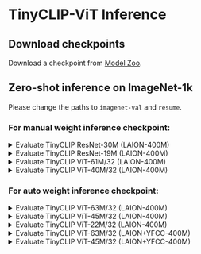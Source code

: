 # TinyCLIP-ViT Inference

## Download checkpoints

Download a checkpoint from [Model Zoo](../README.md#model-zoo).

## Zero-shot inference on ImageNet-1k

Please change the paths to `imagenet-val` and `resume`.

### For manual weight inference checkpoint:

<details>
<summary>Evaluate TinyCLIP ResNet-30M (LAION-400M) </summary>
<pre><code>python -m torch.distributed.launch --use_env --nproc_per_node 8 src/training/main_for_test.py \
--imagenet-val ./ImageNet \
--model RN50_P75 \
--eval \
--resume ./checkpoints/TinyCLIP-ResNet-30M_epoch_6.pt
</code></pre>
</details>

<details>
<summary>Evaluate TinyCLIP ResNet-19M (LAION-400M) </summary>
<pre><code>python -m torch.distributed.launch --use_env --nproc_per_node 8 src/training/main_for_test.py \
--imagenet-val ./ImageNet \
--model RN50_P50 \
--eval \
--resume ./checkpoints/TinyCLIP-ResNet-19M_epoch_12.pt
</code></pre>
</details>


<details>
<summary>Evaluate TinyCLIP ViT-61M/32 (LAION-400M) </summary>
<pre><code>python -m torch.distributed.launch --use_env --nproc_per_node 8 src/training/main_for_test.py \
--imagenet-val ./ImageNet \
--model TinyCLIP-61M \
--eval \
--resume ./checkpoints/TinyCLIP-ViT-61M-32_epoch_6.pt
</code></pre>
</details>

<details>
<summary>Evaluate TinyCLIP ViT-40M/32 (LAION-400M) </summary>
<pre><code>python -m torch.distributed.launch --use_env --nproc_per_node 8 src/training/main_for_test.py \
--imagenet-val ./ImageNet \
--model TinyCLIP-40M \
--eval \
--resume ./checkpoints/TinyCLIP-ViT-40M-32_epoch_16.pt
</code></pre>
</details>

### For auto weight inference checkpoint:

<details>
<summary>Evaluate TinyCLIP ViT-63M/32 (LAION-400M) </summary>
<pre><code>python -m torch.distributed.launch --use_env --nproc_per_node 8 src/training/main_for_test.py \
--imagenet-val ./ImageNet \
--model ViT-B-32 \
--prune-image \
--prune-text \
--eval \
--resume ./checkpoints/TinyCLIP-ViT-63M-32-LAION.pt
</code></pre>
</details>

<details>
<summary>Evaluate TinyCLIP ViT-45M/32 (LAION-400M) </summary>
<pre><code>python -m torch.distributed.launch --use_env --nproc_per_node 8 src/training/main_for_test.py \
--imagenet-val ./ImageNet \
--model ViT-B-32 \
--prune-image \
--prune-text \
--eval \
--resume ./checkpoints/TinyCLIP-ViT-45M-32-LAION.pt
</code></pre>
</details>

<details>
<summary>Evaluate TinyCLIP ViT-22M/32 (LAION-400M) </summary>
<pre><code>python -m torch.distributed.launch --use_env --nproc_per_node 8 src/training/main_for_test.py \
--imagenet-val ./ImageNet \
--model ViT-B-32 \
--prune-image \
--prune-text \
--eval \
--resume ./checkpoints/TinyCLIP-ViT-22M-32-LAION.pt
</code></pre>
</details>

<details>
<summary>Evaluate TinyCLIP ViT-63M/32 (LAION+YFCC-400M) </summary>
<pre><code>python -m torch.distributed.launch --use_env --nproc_per_node 8 src/training/main_for_test.py \
--imagenet-val ./ImageNet \
--model ViT-B-32 \
--prune-image \
--prune-text \
--eval \
--resume ./checkpoints/TinyCLIP-ViT-63M-32-LAION-YFCC.pt
</code></pre>
</details>

<details>
<summary>Evaluate TinyCLIP ViT-45M/32 (LAION+YFCC-400M)
</summary>
<pre><code>python -m torch.distributed.launch --use_env --nproc_per_node 8 src/training/main_for_test.py \
--imagenet-val ./ImageNet \
--model ViT-B-32 \
--prune-image \
--prune-text \
--eval \
--resume ./checkpoints/TinyCLIP-ViT-45M-32-LAION-YFCC.pt
</code></pre>
</details>
